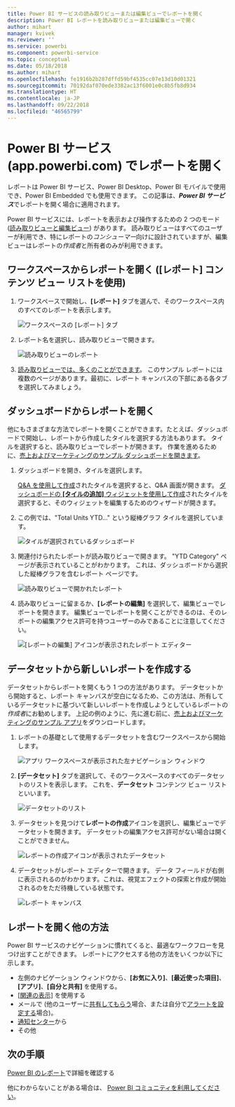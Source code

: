 ```yaml
---
title: Power BI サービスの読み取りビューまたは編集ビューでレポートを開く
description: Power BI レポートを読み取りビューまたは編集ビューで開く
author: mihart
manager: kvivek
ms.reviewer: ''
ms.service: powerbi
ms.component: powerbi-service
ms.topic: conceptual
ms.date: 05/18/2018
ms.author: mihart
ms.openlocfilehash: fe1916b2b287dffd59bf4535cc07e13d10d01321
ms.sourcegitcommit: 70192daf070ede3382ac13f6001e0c8b5fb8d934
ms.translationtype: HT
ms.contentlocale: ja-JP
ms.lasthandoff: 09/22/2018
ms.locfileid: "46565799"
---
```

# <a name="open-a-report-in-power-bi-service-apppowerbicom"></a>Power BI サービス (app.powerbi.com) でレポートを開く
レポートは Power BI サービス、Power BI Desktop、Power BI モバイルで使用でき、Power BI Embedded でも使用できます。 この記事は、***Power BI サービス***でレポートを開く場合に適用されます。

Power BI サービスには、レポートを表示および操作するための 2 つのモード ([読み取りビューと編集ビュー](end-user-reading-view.md)) があります。 読み取りビューはすべてのユーザーが利用でき、特にレポートの*コンシューマー*向けに設計されていますが、編集ビューはレポートの*作成者*と所有者のみが利用できます。 

## <a name="open-a-report-from-a-workspace-via-the-reports-content-view-list"></a>ワークスペースからレポートを開く (**[レポート]** コンテンツ ビュー リストを使用)

1. ワークスペースで開始し、**[レポート]** タブを選んで、そのワークスペース内のすべてのレポートを表示します。  
   
   ![ワークスペースの [レポート] タブ](./media/end-user-report-open/power-bi-open-report.png)
2. レポート名を選択し、読み取りビューで開きます。  
   
    ![読み取りビューのレポート](./media/end-user-report-open/power-bi-reading-view.png)
3. [読み取りビューでは、多くのことができます](end-user-reading-view.md)。  このサンプル レポートには複数のページがあります。最初に、レポート キャンバスの下部にある各タブを選択してみましょう。 

## <a name="open-a-report-from-a-dashboard"></a>ダッシュボードからレポートを開く
他にもさまざまな方法でレポートを開くことができます。たとえば、ダッシュボードで開始し、レポートから作成したタイルを選択する方法もあります。  タイルを選択すると、読み取りビューでレポートが開きます。 作業を進めるために、[売上およびマーケティングのサンプル ダッシュボードを開きます](../sample-datasets.md)。

1. ダッシュボードを開き、タイルを選択します。

   [Q&A を使用して作成](../service-dashboard-pin-tile-from-q-and-a.md)されたタイルを選択すると、Q&A 画面が開きます。 [ダッシュボードの **[タイルの追加]** ウィジェットを使用して作成](../service-dashboard-add-widget.md)されたタイルを選択すると、そのウィジェットを編集するためのウィザードが開きます。  

2.  この例では、"Total Units YTD..." という縦棒グラフ タイルを選択しています。

    ![タイルが選択されているダッシュボード](./media/end-user-report-open/power-bi-dashboard.png)

3.  関連付けられたレポートが読み取りビューで開きます。 "YTD Category" ページが表示されていることがわかります。 これは、ダッシュボードから選択した縦棒グラフを含むレポート ページです。

    ![読み取りビューで開かれたレポート](./media/end-user-report-open/power-bi-report.png)

4. 読み取りビューに留まるか、**[レポートの編集]** を選択して、編集ビューでレポートを開きます。 編集ビューでレポートを開くことができるのは、そのレポートの編集アクセス許可を持つユーザーのみであることに注意してください。

    ![[レポートの編集] アイコンが表示されたレポート エディター](./media/end-user-report-open/power-bi-edit-report.png)

## <a name="create-a-brand-new-report-from-a-dataset"></a>データセットから新しいレポートを作成する
データセットからレポートを開くもう 1 つの方法があります。 データセットから開始すると、レポート キャンバスが空白になるため、この方法は、所有しているデータセットに基づいて新しいレポートを作成しようとしているレポートの*作成者*にお勧めします。 上記の例のように、先に進む前に、[売上およびマーケティングのサンプル アプリ](../sample-datasets.md)をダウンロードします。

1. レポートの基礎として使用するデータセットを含むワークスペースから開始します。

   ![アプリ ワークスペースが表示された左ナビゲーション ウィンドウ](./media/end-user-report-open/power-bi-workspace.png)

2. **[データセット]** タブを選択して、そのワークスペースのすべてのデータセットのリストを表示します。 これを、**データセット** コンテンツ ビュー リストといいます。
   
   ![データセットのリスト](./media/end-user-report-open/power-bi-dataset.png)

1. データセットを見つけて**レポートの作成**アイコンを選択し、編集ビューでデータセットを開きます。 データセットの編集アクセス許可がない場合は開くことができません。 
   
    ![レポートの作成アイコンが表示されたデータセット](./media/end-user-report-open/power-bi-create-report.png)

3. データセットがレポート エディターで開きます。 データ フィールドが右側に表示されるのがわかります。これは、視覚エフェクトの探索と作成が開始されるのをただ待機している状態です。 

   ![レポート キャンバス](./media/end-user-report-open/power-bi-blank-canvas.png)

##  <a name="still-more-ways-to-open-a-report"></a>レポートを開く他の方法
Power BI サービスのナビゲーションに慣れてくると、最適なワークフローを見つけ出すことができます。 レポートにアクセスする他の方法をいくつか以下に示します。
- 左側のナビゲーション ウィンドウから、**[お気に入り]**、**[最近使った項目]**、**[アプリ]**、**[自分と共有]** を使用する。 
- [[関連の表示]](end-user-related.md) を使用する
- メールで (他のユーザーに[共有してもらう](../service-share-reports.md)場合、または自分で[アラートを設定する](../service-set-data-alerts.md)場合)。    
- [通知センター](end-user-notification-center.md)から    
- その他

## <a name="next-steps"></a>次の手順
[Power BI のレポート](end-user-reports.md)で詳細を確認する

他にわからないことがある場合は、 [Power BI コミュニティを利用してください](http://community.powerbi.com/)。  

